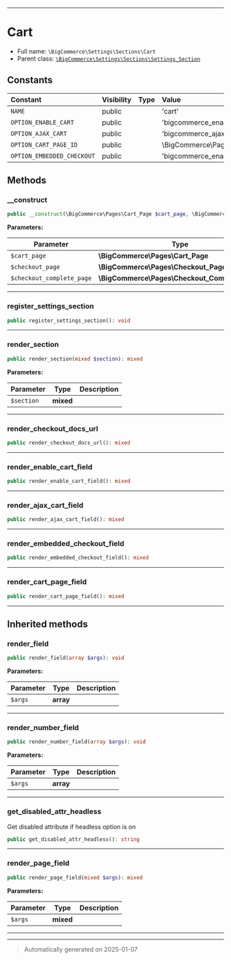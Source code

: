 ***

# Cart





* Full name: `\BigCommerce\Settings\Sections\Cart`
* Parent class: [`\BigCommerce\Settings\Sections\Settings_Section`](./classes/BigCommerce/Settings/Sections/Settings_Section.md)


## Constants

| Constant | Visibility | Type | Value |
|:---------|:-----------|:-----|:------|
|`NAME`|public| |&#039;cart&#039;|
|`OPTION_ENABLE_CART`|public| |&#039;bigcommerce_enable_cart&#039;|
|`OPTION_AJAX_CART`|public| |&#039;bigcommerce_ajax_cart&#039;|
|`OPTION_CART_PAGE_ID`|public| |\BigCommerce\Pages\Cart_Page::NAME|
|`OPTION_EMBEDDED_CHECKOUT`|public| |&#039;bigcommerce_enable_embedded_checkout&#039;|


## Methods


### __construct



```php
public __construct(\BigCommerce\Pages\Cart_Page $cart_page, \BigCommerce\Pages\Checkout_Page $checkout_page, \BigCommerce\Pages\Checkout_Complete_Page $checkout_complete_page): mixed
```








**Parameters:**

| Parameter | Type | Description |
|-----------|------|-------------|
| `$cart_page` | **\BigCommerce\Pages\Cart_Page** |  |
| `$checkout_page` | **\BigCommerce\Pages\Checkout_Page** |  |
| `$checkout_complete_page` | **\BigCommerce\Pages\Checkout_Complete_Page** |  |





***

### register_settings_section



```php
public register_settings_section(): void
```












***

### render_section



```php
public render_section(mixed $section): mixed
```








**Parameters:**

| Parameter | Type | Description |
|-----------|------|-------------|
| `$section` | **mixed** |  |





***

### render_checkout_docs_url



```php
public render_checkout_docs_url(): mixed
```












***

### render_enable_cart_field



```php
public render_enable_cart_field(): mixed
```












***

### render_ajax_cart_field



```php
public render_ajax_cart_field(): mixed
```












***

### render_embedded_checkout_field



```php
public render_embedded_checkout_field(): mixed
```












***

### render_cart_page_field



```php
public render_cart_page_field(): mixed
```












***


## Inherited methods


### render_field



```php
public render_field(array $args): void
```








**Parameters:**

| Parameter | Type | Description |
|-----------|------|-------------|
| `$args` | **array** |  |





***

### render_number_field



```php
public render_number_field(array $args): void
```








**Parameters:**

| Parameter | Type | Description |
|-----------|------|-------------|
| `$args` | **array** |  |





***

### get_disabled_attr_headless

Get disabled attribute if headless option is on

```php
public get_disabled_attr_headless(): string
```












***

### render_page_field



```php
public render_page_field(mixed $args): mixed
```








**Parameters:**

| Parameter | Type | Description |
|-----------|------|-------------|
| `$args` | **mixed** |  |





***


***
> Automatically generated on 2025-01-07
